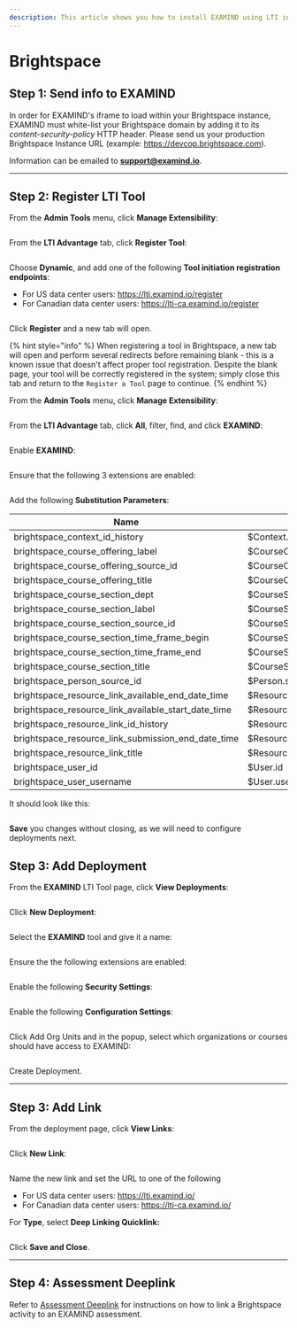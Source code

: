 ```yaml
---
description: This article shows you how to install EXAMIND using LTI in Brightspace.
---
```


# Brightspace

## Step 1: Send info to EXAMIND

In order for EXAMIND's iframe to load within your Brightspace instance, EXAMIND must white-list your Brightspace domain by adding it to its _content-security-policy_ HTTP header. Please send us your production Brightspace Instance URL (example: https://devcop.brightspace.com).

Information can be emailed to [**support@examind.io**](mailto:support@examind.io).

***

## Step 2: Register LTI Tool

From the **Admin Tools** menu, click **Manage Extensibility**:

<figure><img src="../../.gitbook/assets/image (15).png" alt=""><figcaption></figcaption></figure>

From the **LTI Advantage** tab, click **Register Tool**:

<figure><img src="../../.gitbook/assets/image (16).png" alt=""><figcaption></figcaption></figure>

Choose **Dynamic**, and add one of the following **Tool initiation registration endpoints**:

* For US data center users: https://lti.examind.io/register
* For Canadian data center users: https://lti-ca.examind.io/register

<figure><img src="../../.gitbook/assets/image (17).png" alt=""><figcaption></figcaption></figure>

Click **Register** and a new tab will open.

{% hint style="info" %}
When registering a tool in Brightspace, a new tab will open and perform several redirects before remaining blank - this is a known issue that doesn't affect proper tool registration. Despite the blank page, your tool will be correctly registered in the system; simply close this tab and return to the `Register a Tool` page to continue.
{% endhint %}

From the **Admin Tools** menu, click **Manage Extensibility**:

<figure><img src="../../.gitbook/assets/image (18).png" alt=""><figcaption></figcaption></figure>

From the **LTI Advantage** tab, click **All**, filter, find, and click **EXAMIND**:

<figure><img src="../../.gitbook/assets/image (19).png" alt=""><figcaption></figcaption></figure>

Enable **EXAMIND**:

<figure><img src="../../.gitbook/assets/image (20).png" alt=""><figcaption></figcaption></figure>

Ensure that the following 3 extensions are enabled:

<figure><img src="../../.gitbook/assets/image (23).png" alt=""><figcaption></figcaption></figure>

Add the following **Substitution Parameters**:

| Name                                                      | Value                                 |
| --------------------------------------------------------- | ------------------------------------- |
| brightspace\_context\_id\_history                         | $Context.id.history                   |
| brightspace\_course\_offering\_label                      | $CourseOffering.label                 |
| brightspace\_course\_offering\_source\_id                 | $CourseOffering.sourcedId             |
| brightspace\_course\_offering\_title                      | $CourseOffering.title                 |
| brightspace\_course\_section\_dept                        | $CourseSection.dept                   |
| brightspace\_course\_section\_label                       | $CourseSection.label                  |
| brightspace\_course\_section\_source\_id                  | $CourseSection.sourcedId              |
| brightspace\_course\_section\_time\_frame\_begin          | $CourseSection.timeFrame.begin        |
| brightspace\_course\_section\_time\_frame\_end            | $CourseSection.timeFrame.end          |
| brightspace\_course\_section\_title                       | $CourseSection.title                  |
| brightspace\_person\_source\_id                           | $Person.sourcedId                     |
| brightspace\_resource\_link\_available\_end\_date\_time   | $ResourceLink.available.endDateTime   |
| brightspace\_resource\_link\_available\_start\_date\_time | $ResourceLink.available.startDateTime |
| brightspace\_resource\_link\_id\_history                  | $ResourceLink.id.history              |
| brightspace\_resource\_link\_submission\_end\_date\_time  | $ResourceLink.submission.endDateTime  |
| brightspace\_resource\_link\_title                        | $ResourceLink.title                   |
| brightspace\_user\_id                                     | $User.id                              |
| brightspace\_user\_username                               | $User.username                        |

It should look like this:

<figure><img src="../../.gitbook/assets/image (24).png" alt=""><figcaption></figcaption></figure>

**Save** you changes without closing, as we will need to configure deployments next.

## Step 3: Add Deployment

From the **EXAMIND** LTI Tool page, click **View Deployments**:

<figure><img src="../../.gitbook/assets/image (25).png" alt=""><figcaption></figcaption></figure>

Click **New Deployment**:

<figure><img src="../../.gitbook/assets/image (26).png" alt=""><figcaption></figcaption></figure>

Select the **EXAMIND** tool and give it a name:

<figure><img src="../../.gitbook/assets/image (27).png" alt=""><figcaption></figcaption></figure>

Ensure the the following extensions are enabled:

<figure><img src="../../.gitbook/assets/image (28).png" alt=""><figcaption></figcaption></figure>

Enable the following **Security Settings**:

<figure><img src="../../.gitbook/assets/image (29).png" alt=""><figcaption></figcaption></figure>

Enable the following **Configuration Settings**:

<figure><img src="../../.gitbook/assets/image (30).png" alt=""><figcaption></figcaption></figure>

Click Add Org Units and in the popup, select which organizations or courses should have access to EXAMIND:

<figure><img src="../../.gitbook/assets/image (31).png" alt=""><figcaption></figcaption></figure>

Create Deployment.

***

## Step 3: Add Link

From the deployment page, click **View Links**:

<figure><img src="../../.gitbook/assets/image.png" alt=""><figcaption></figcaption></figure>

Click **New Link**:

<figure><img src="../../.gitbook/assets/image (8).png" alt=""><figcaption></figcaption></figure>

Name the new link and set the URL to one of the following

* For US data center users: https://lti.examind.io/
* For Canadian data center users: https://lti-ca.examind.io/

For **Type**, select **Deep Linking Quicklink:**

<figure><img src="../../.gitbook/assets/image (12).png" alt=""><figcaption></figcaption></figure>

Click **Save and Close**.

***

## Step 4: Assessment Deeplink

Refer to [Assessment Deeplink](../../get-started/lms-integrated/assessment-deeplink/#brightspace) for instructions on how to link a Brightspace activity to an EXAMIND assessment.
